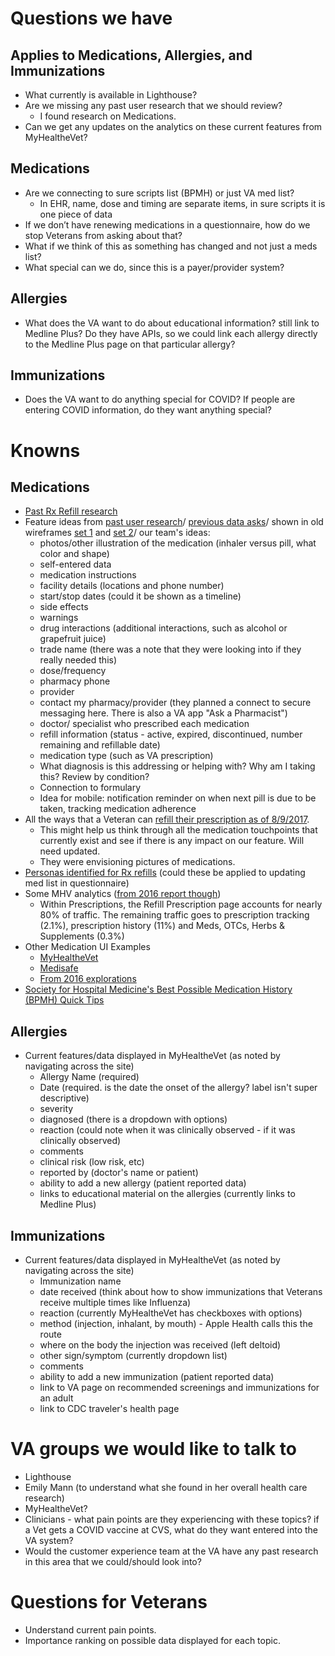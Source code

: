 # Questions we have

## Applies to Medications, Allergies, and Immunizations
- What currently is available in Lighthouse?
- Are we missing any past user research that we should review?
  - I found research on Medications.
- Can we get any updates on the analytics on these current features from MyHealtheVet?

## Medications
- Are we connecting to sure scripts list (BPMH) or just VA med list?
  - In EHR, name, dose and timing are separate items, in sure scripts it is one piece of data
- If we don’t have renewing medications in a questionnaire, how do we stop Veterans from asking about that?
- What if we think of this as something has changed and not just a meds list?
- What special can we do, since this is a payer/provider system?

## Allergies
- What does the VA want to do about educational information? still link to Medline Plus? Do they have APIs, so we could link each allergy directly to the Medline Plus page on that particular allergy?

## Immunizations
- Does the VA want to do anything special for COVID? If people are entering COVID information, do they want anything special?

# Knowns
## Medications
- [Past Rx Refill research](https://github.com/department-of-veterans-affairs/va.gov-team/tree/master/products/health-care/prescription-refills)
- Feature ideas from [past user research](https://github.com/department-of-veterans-affairs/va.gov-team/blob/master/products/health-care/prescription-refills/mhv-api/2016-06-03-technical-validation.md)/ [previous data asks](https://github.com/department-of-veterans-affairs/va.gov-team/blob/master/products/health-care/prescription-refills/mhv-api/missing-data-that-we-need.md)/ shown in old wireframes [set 1](https://github.com/department-of-veterans-affairs/va.gov-team/blob/master/products/health-care/prescription-refills/mhv-api/doc-images/detail.png) and [set 2](https://github.com/department-of-veterans-affairs/va.gov-team/blob/master/products/health-care/prescription-refills/vets-prescriptions/research/mhv-prototype/redesign-prototype-pharmacy-1.pdf)/ our team's ideas:
  - photos/other illustration of the medication (inhaler versus pill, what color and shape)
  - self-entered data
  - medication instructions
  - facility details (locations and phone number)
  - start/stop dates (could it be shown as a timeline)
  - side effects
  - warnings
  - drug interactions (additional interactions, such as alcohol or grapefruit juice)
  - trade name (there was a note that they were looking into if they really needed this)
  - dose/frequency
  - pharmacy phone
  - provider
  - contact my pharmacy/provider (they planned a connect to secure messaging here. There is also a VA app "Ask a Pharmacist")
  - doctor/ specialist who prescribed each medication
  - refill information (status - active, expired, discontinued, number remaining and refillable date)
  - medication type (such as VA prescription)
  - What diagnosis is this addressing or helping with? Why am I taking this? Review by condition?
  - Connection to formulary
  - Idea for mobile: notification reminder on when next pill is due to be taken, tracking medication adherence
- All the ways that a Veteran can [refill their prescription as of 8/9/2017](https://github.com/department-of-veterans-affairs/va.gov-team/blob/master/products/health-care/prescription-refills/vets-prescriptions/research/ways-to-refill-rx-at-va.md). 
   - This might help us think through all the medication touchpoints that currently exist and see if there is any impact on our feature. Will need updated.
  - They were envisioning pictures of medications.
- [Personas identified for Rx refills](https://github.com/department-of-veterans-affairs/va.gov-team/blob/master/products/health-care/prescription-refills/vets-prescriptions/research/high-level-userflow.md) (could these be applied to updating med list in questionnaire)
- Some MHV analytics ([from 2016 report though](https://github.com/department-of-veterans-affairs/va.gov-team/blob/master/products/health-care/prescription-refills/vets-prescriptions/research/rx-refills-discovery-final-deck.pptx))
  - Within Prescriptions, the Refill Prescription page accounts for nearly 80% of traffic. The remaining traffic goes to prescription tracking (2.1%), prescription history (11%) and Meds, OTCs, Herbs & Supplements (0.3%)
- Other Medication UI Examples
  - [MyHealtheVet](https://github.com/department-of-veterans-affairs/va.gov-team/blob/master/products/health-care/questionnaire/discovery/health-record/myhealthevet/Medications.png)
  - [Medisafe](https://www.medisafeapp.com/)
  - [From 2016 explorations](https://github.com/department-of-veterans-affairs/va.gov-team/blob/master/products/health-care/prescription-refills/vets-prescriptions/research/inspiration.md)
- [Society for Hospital Medicine's Best Possible Medication History (BPMH) Quick Tips](https://github.com/department-of-veterans-affairs/va.gov-team/blob/master/products/health-care/questionnaire/discovery/health-record/references/MARQUIS%20BPMH%20Tri%20Fold%20Pocket%20Guide_0_0.pdf)

## Allergies
- Current features/data displayed in MyHealtheVet (as noted by navigating across the site)
  - Allergy Name (required)
  - Date (required. is the date the onset of the allergy? label isn't super descriptive)
  - severity
  - diagnosed (there is a dropdown with options)
  - reaction (could note when it was clinically observed - if it was clinically observed)
  - comments
  - clinical risk (low risk, etc)
  - reported by (doctor's name or patient)
  - ability to add a new allergy (patient reported data)
  - links to educational material on the allergies (currently links to Medline Plus)

## Immunizations
- Current features/data displayed in MyHealtheVet (as noted by navigating across the site)
  - Immunization name
  - date received (think about how to show immunizations that Veterans receive multiple times like Influenza)
  - reaction (currently MyHealtheVet has checkboxes with options)
  - method (injection, inhalant, by mouth) - Apple Health calls this the route
  - where on the body the injection was received (left deltoid)
  - other sign/symptom (currently dropdown list)
  - comments
  - ability to add a new immunization (patient reported data)
  - link to VA page on recommended screenings and immunizations for an adult
  - link to CDC traveler's health page

# VA groups we would like to talk to
- Lighthouse
- Emily Mann (to understand what she found in her overall health care research)
- MyHealtheVet?
- Clinicians - what pain points are they experiencing with these topics? if a Vet gets a COVID vaccine at CVS, what do they want entered into the VA system?
- Would the customer experience team at the VA have any past research in this area that we could/should look into?

# Questions for Veterans
- Understand current pain points.
- Importance ranking on possible data displayed for each topic.
